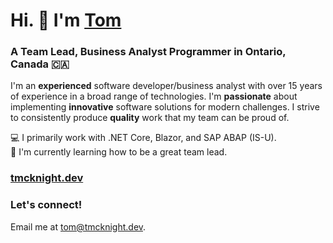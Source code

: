 # Hi. 👋 I'm [Tom][website]

### A Team Lead, Business Analyst Programmer in Ontario, Canada 🇨🇦

I'm an **experienced** software developer/business analyst with over 15 years of experience in a broad range of technologies. I'm **passionate** about implementing **innovative** software solutions for modern challenges. I strive to consistently produce **quality** work that my team can be proud of.

💻 I primarily work with .NET Core, Blazor, and SAP ABAP (IS-U).  
🌱 I'm currently learning how to be a great team lead.

### [tmcknight.dev][website]

### Let's connect!

Email me at tom@tmcknight.dev.

[website]: https://tmcknight.dev
